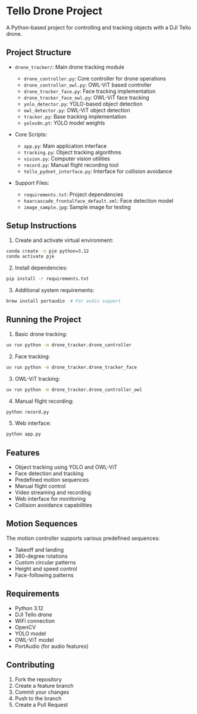 # Tello Drone Project

A Python-based project for controlling and tracking objects with a DJI Tello drone.

## Project Structure

- `drone_tracker/`: Main drone tracking module
  - `drone_controller.py`: Core controller for drone operations
  - `drone_controller_owl.py`: OWL-ViT based controller
  - `drone_tracker_face.py`: Face tracking implementation
  - `drone_tracker_face_owl.py`: OWL-ViT face tracking
  - `yolo_detector.py`: YOLO-based object detection
  - `owl_detector.py`: OWL-ViT object detection
  - `tracker.py`: Base tracking implementation
  - `yolov8n.pt`: YOLO model weights

- Core Scripts:
  - `app.py`: Main application interface
  - `tracking.py`: Object tracking algorithms
  - `vision.py`: Computer vision utilities
  - `record.py`: Manual flight recording tool
  - `tello_pydnet_interface.py`: Interface for collision avoidance

- Support Files:
  - `requirements.txt`: Project dependencies
  - `haarcascade_frontalface_default.xml`: Face detection model
  - `image_sample.jpg`: Sample image for testing

## Setup Instructions

1. Create and activate virtual environment:
```bash
conda create -n pje python=3.12
conda activate pje
```

2. Install dependencies:
```bash
pip install -r requirements.txt
```

3. Additional system requirements:
```bash
brew install portaudio  # For audio support
```

## Running the Project

1. Basic drone tracking:
```bash
uv run python -m drone_tracker.drone_controller
```

2. Face tracking:
```bash
uv run python -m drone_tracker.drone_tracker_face
```

3. OWL-ViT tracking:
```bash
uv run python -m drone_tracker.drone_controller_owl
```

4. Manual flight recording:
```bash
python record.py
```

5. Web interface:
```bash
python app.py
```

## Features

- Object tracking using YOLO and OWL-ViT
- Face detection and tracking
- Predefined motion sequences
- Manual flight control
- Video streaming and recording
- Web interface for monitoring
- Collision avoidance capabilities

## Motion Sequences

The motion controller supports various predefined sequences:
- Takeoff and landing
- 360-degree rotations
- Custom circular patterns
- Height and speed control
- Face-following patterns

## Requirements

- Python 3.12
- DJI Tello drone
- WiFi connection
- OpenCV
- YOLO model
- OWL-ViT model
- PortAudio (for audio features)

## Contributing

1. Fork the repository
2. Create a feature branch
3. Commit your changes
4. Push to the branch
5. Create a Pull Request
```